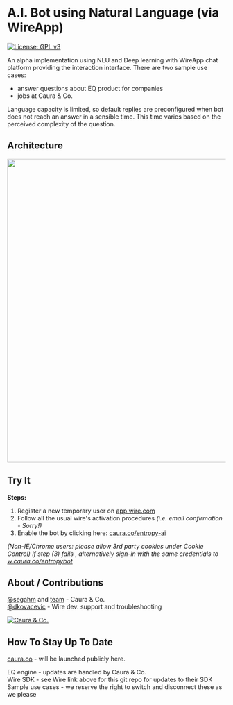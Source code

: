 # A.I. Bot using Natural Language (via WireApp)
<a href="https://www.gnu.org/licenses/gpl-3.0" target="_blank"><img src="https://img.shields.io/badge/License-GPL%20v3-blue.svg" alt="License: GPL v3"/></a>

An alpha implementation using NLU and Deep learning with WireApp chat platform providing the interaction interface. There are two sample use cases:

* answer questions about EQ product for companies
* jobs at Caura & Co.


Language capacity is limited, so default replies are preconfigured when bot does not reach an answer in a sensible time. This time varies based on the perceived complexity of the question.

## Architecture

<img width="700" src="https://user-images.githubusercontent.com/1756903/33036933-d9a46b52-cde4-11e7-84f6-36c09c1be10b.png">

## Try It

**Steps:**

1. Register a new temporary user on [app.wire.com](https://app.wire.com/auth/#register)
2. Follow all the usual wire's activation procedures *(i.e. email confirmation - Sorry!)*
3. Enable the bot by clicking here: [caura.co/entropy-ai](https://www.caura.co/entropy-ai)

*(Non-IE/Chrome users: please allow 3rd party cookies under Cookie Control)*
*if step (3) fails , alternatively sign-in with the same credentials to [w.caura.co/entropybot](https://w.caura.co/entropybot)*

## About / Contributions

[@segahm](https://github.com/segahm) and [team](https://github.com/caura) - Caura & Co.<br/>
[@dkovacevic](https://github.com/dkovacevic) - Wire dev. support and troubleshooting<br/>

[![Caura & Co.](https://media.giphy.com/media/3ov9jWL0UzwzwvsPTi/giphy.gif "telephone operators")](https://www.caura.co)

## How To Stay Up To Date

[caura.co](https://www.caura.co) - will be launched publicly here.

EQ engine - updates are handled by Caura & Co.<br>
Wire SDK - see Wire link above for this git repo for updates to their SDK<br>
Sample use cases - we reserve the right to switch and disconnect these as we please
